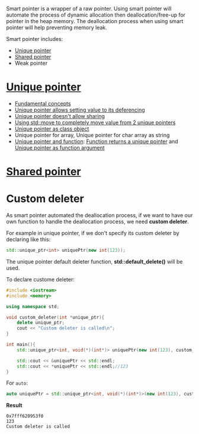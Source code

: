 Smart pointer is a wrapper of a raw pointer. Using smart pointer will automate the process of dynamic allocation then deallocation/free-up for pointer in the heap memory. The deallocation process when using smart pointer will help preventing memory leak.

Smart pointer includes: 
* [Unique pointer](#unique-pointer)
* [Shared pointer]()
* Weak pointer

# [Unique pointer]()

* [Fundamental concepts](Unique%20pointer.md#fundamental-concepts)
* [Unique pointer allows setting value to its deferencing](Unique%20pointer.md#unique-pointer-allows-setting-value-to-its-deferencing)
* [Unique pointer doesn't allow sharing](Unique%20pointer.md#unique-pointer-doesnt-allow-sharing)
* [Using std::move to completely move value from 2 unique pointers](Unique%20pointer.md#using-stdmove-to-completely-move-value-from-2-unique-pointers)
* [Unique pointer as class object](Unique%20pointer.md#unique-pointer-as-class-object)
* Unique pointer for array, Unique pointer for char array as string
* [Unique pointer and function](Unique%20pointer%20and%20function.md): [Function returns a unique pointer](Unique%20pointer%20and%20function.md#function-returns-a-unique-pointer) and [Unique pointer as function argument](Unique%20pointer%20and%20function.md#unique-pointer-as-function-argument)
# [Shared pointer](Shared%20pointer.md)

# Custom deleter

As smart pointer automated the deallocation process, if we want to have our own function to handle the deallocation process, we need **custom deleter**.

For example in unique pointer, if we don't specify its custom deleter by declaring like this:
```cpp
std::unique_ptr<int> uniquePtr(new int(123));
```
The unique pointer default deleter function, **std::default_delete()** will be used.

To declare custome deleter:

```cpp
#include <iostream>
#include <memory>

using namespace std;

void custom_deleter(int *unique_ptr){
	delete unique_ptr;
	cout << "Custom deleter is called\n";
}

int main(){
	std::unique_ptr<int, void(*)(int*)> uniquePtr(new int(123), custom_deleter);

    std::cout << &uniquePtr << std::endl;
    std::cout << *uniquePtr << std::endl;//123
}
```
For ``auto``:
```cpp
auto uniquePtr = std::unique_ptr<int, void(*)(int*)>(new int(123), custom_deleter);
```
**Result**
```
0x7fff620953f0 
123
Custom deleter is called
```
